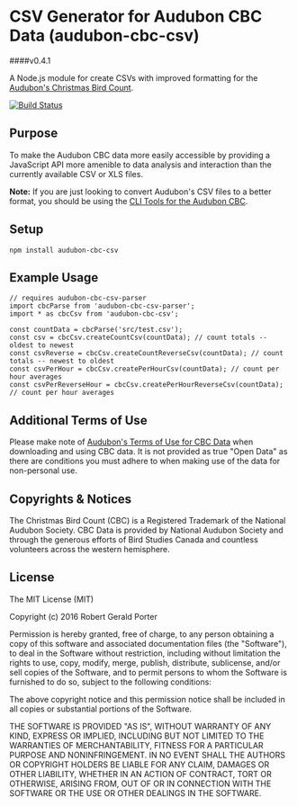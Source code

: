 # CSV Generator for Audubon CBC Data (audubon-cbc-csv)
####v0.4.1

A Node.js module for create CSVs with improved formatting for the [Audubon's Christmas Bird Count](http://netapp.audubon.org/CBCObservation/).

[![Build Status](https://travis-ci.org/rgeraldporter/audubon-cbc-csv.svg?branch=master)](https://travis-ci.org/rgeraldporter/audubon-cbc-csv)

## Purpose

To make the Audubon CBC data more easily accessible by providing a JavaScript API more amenible to data analysis and interaction than the currently available CSV or XLS files.

**Note:** If you are just looking to convert Audubon's CSV files to a better format, you should be using the [CLI Tools for the Audubon CBC](https://github.com/rgeraldporter/audubon-cbc-cli).

## Setup

```
npm install audubon-cbc-csv
```

## Example Usage

```
// requires audubon-cbc-csv-parser
import cbcParse from 'audubon-cbc-csv-parser';
import * as cbcCsv from 'audubon-cbc-csv';

const countData = cbcParse('src/test.csv');
const csv = cbcCsv.createCountCsv(countData); // count totals -- oldest to newest
const csvReverse = cbcCsv.createCountReverseCsv(countData); // count totals -- newest to oldest
const csvPerHour = cbcCsv.createPerHourCsv(countData); // count per hour averages
const csvPerReverseHour = cbcCsv.createPerHourReverseCsv(countData); // count per hour averages
```

## Additional Terms of Use

Please make note of [Audubon's Terms of Use for CBC Data](http://www.audubon.org/content/policy-regarding-use-christmas-bird-count-data) when downloading and using CBC data. It is not provided as true "Open Data" as there are conditions you must adhere to when making use of the data for non-personal use.

## Copyrights & Notices

The Christmas Bird Count (CBC) is a Registered Trademark of the National Audubon Society. CBC Data is provided by National Audubon Society and through the generous efforts of Bird Studies Canada and countless volunteers across the western hemisphere.

## License

The MIT License (MIT)

Copyright (c) 2016 Robert Gerald Porter

Permission is hereby granted, free of charge, to any person obtaining a copy
of this software and associated documentation files (the "Software"), to deal
in the Software without restriction, including without limitation the rights
to use, copy, modify, merge, publish, distribute, sublicense, and/or sell
copies of the Software, and to permit persons to whom the Software is
furnished to do so, subject to the following conditions:

The above copyright notice and this permission notice shall be included in
all copies or substantial portions of the Software.

THE SOFTWARE IS PROVIDED "AS IS", WITHOUT WARRANTY OF ANY KIND, EXPRESS OR
IMPLIED, INCLUDING BUT NOT LIMITED TO THE WARRANTIES OF MERCHANTABILITY,
FITNESS FOR A PARTICULAR PURPOSE AND NONINFRINGEMENT. IN NO EVENT SHALL THE
AUTHORS OR COPYRIGHT HOLDERS BE LIABLE FOR ANY CLAIM, DAMAGES OR OTHER
LIABILITY, WHETHER IN AN ACTION OF CONTRACT, TORT OR OTHERWISE, ARISING FROM,
OUT OF OR IN CONNECTION WITH THE SOFTWARE OR THE USE OR OTHER DEALINGS IN
THE SOFTWARE.
